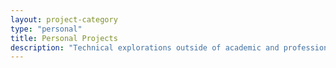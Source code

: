 ```yaml
---
layout: project-category
type: "personal"
title: Personal Projects
description: "Technical explorations outside of academic and professional work."
---
```



